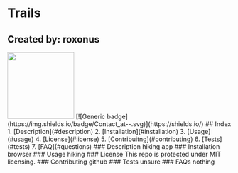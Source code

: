 
  # Trails
    
  ## Created by: roxonus
  <img src="https://avatars0.githubusercontent.com/u/61368822?v=4" height="150px" />
  [![Generic badge](https://img.shields.io/badge/Contact_at-<user_has_no_public_email>-<COLOR>.svg)](https://shields.io/)
  ## Index
  1. [Description](#description)
  2. [Installation](#installation)
  3. [Usage](#usage)
  4. [License](#license)
  5. [Contribuitng](#contributing)
  6. [Tests](#tests)
  7. [FAQ](#questions)
  <a name="description"></a>
  ### Description
  hiking app
  <a name="installation"></a>
  ### Installation
  browser
  <a name="usage"></a>
  ### Usage
  hiking
  <a name="license"></a>
  ### License
  This repo is protected under MIT licensing.
  <a name="contributing"></a>
  ### Contributing
  github
  <a name="tests"></a>
  ### Tests
  unsure
  <a name="questions"></a>
  ### FAQs
  nothing
  